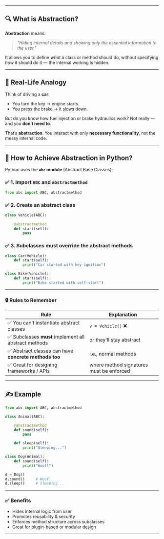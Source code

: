 
---

## 🔍 What is Abstraction?

**Abstraction** means:

> *"Hiding internal details and showing only the essential information to the user."*

It allows you to define *what* a class or method should do, without specifying *how* it should do it — the internal working is hidden.

---

## 🧠 Real-Life Analogy

Think of driving a **car**:

* You turn the key → engine starts.
* You press the brake → it slows down.

But do you know how fuel injection or brake hydraulics work? Not really — and you **don’t need to**.

That’s **abstraction**. You interact with only **necessary functionality**, not the messy internal code.

---

## 🧰 How to Achieve Abstraction in Python?

Python uses the **`abc` module** (Abstract Base Classes):

### ✅ 1. Import `ABC` and `abstractmethod`

```python
from abc import ABC, abstractmethod
```

### ✅ 2. Create an abstract class

```python
class Vehicle(ABC):
    
    @abstractmethod
    def start(self):
        pass
```

### ✅ 3. Subclasses must override the abstract methods

```python
class Car(Vehicle):
    def start(self):
        print("Car started with key ignition")

class Bike(Vehicle):
    def start(self):
        print("Bike started with self-start")
```

---

### 🔒 Rules to Remember

| Rule                                                 | Explanation                              |
| ---------------------------------------------------- | ---------------------------------------- |
| ✅ You can’t instantiate abstract classes             | `v = Vehicle()` ❌                        |
| ✅ Subclasses **must** implement all abstract methods | or they'll stay abstract                 |
| ✅ Abstract classes can have **concrete methods too** | i.e., normal methods                     |
| ✅ Great for designing frameworks / APIs              | where method signatures must be enforced |

---

## ✍️ Example

```python
from abc import ABC, abstractmethod

class Animal(ABC):

    @abstractmethod
    def sound(self):
        pass

    def sleep(self):
        print("Sleeping...")

class Dog(Animal):
    def sound(self):
        print("Woof!")

d = Dog()
d.sound()     # Woof!
d.sleep()     # Sleeping...
```

---

### ✅ Benefits

* Hides internal logic from user
* Promotes reusability & security
* Enforces method structure across subclasses
* Great for plugin-based or modular design

---


